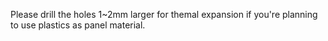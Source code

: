 Please drill the holes 1~2mm larger for themal expansion if you're planning to use plastics as panel material.
